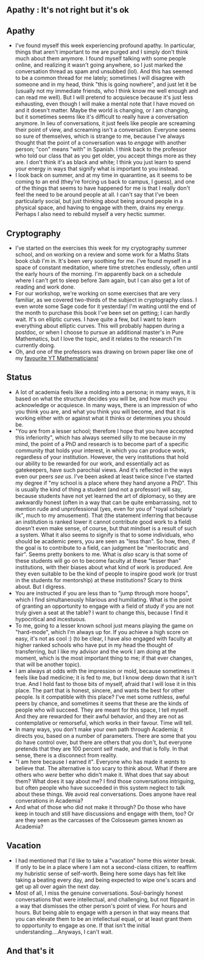 ## Apathy : It's not right but it's ok

## Apathy
- I've found myself this week experiencing profound apathy. In particular, things that aren't important to me are purged and I simply don't think
much about them anymore. I found myself talking with some people online, and realizing it wasn't going anywhere, so I just marked the conversation thread as spam
and unsubbed (lol). And this has seemed to be a common thread for me lately; sometimes I will disagree with someone and in my head, think "this is going nowhere",
and just let it be (usually not my immediate friends, who I think know me well enough and can read me well). 
But I will pretend to acquiesce because it's just less exhausting, even though I will make a mental note that I have moved on and it doesn't matter. 
Maybe the world is changing, or I am changing, but it sometimes seems like it's difficult to really have a conversation anymore.
In lieu of conversations, it just feels like people are screaming their point of view, and screaming isn't a conversation. Everyone seems so sure of themselves,
which is strange to me, because I've always thought that the point of a conversation was to *engage* with another person; "con" means "with" in Spanish.
I think back to the professor who told our class that as you get older, you accept things more as they are. I don't think it's as 
black and white; I think you just learn to spend your energy in ways that signify what is important to you instead.
- I look back on summer, and at my time in quarantine, as it seems to be coming to an end (they're forcing us back to campus, I guess), and one of the
things that seems to have happened for me is that I really don't feel the need to be around people at all. I can't say that I've been particularly social,
but just thinking about being around people in a physical space, and having to engage with them, drains my energy. Perhaps I also need to rebuild myself
a very hectic summer.

## Cryptography
- I've started on the exercises this week for my cryptography summer school, and on working on a review and some work for a Maths Stats book club I'm in. It's been very 
soothing for me. I've found myself in a space of constant meditation, where time stretches endlessly, often until the early hours of the morning.
I'm apparently back on a schedule where I can't get to sleep before 3am again, but I can also get a lot of reading and work done.
- For our workshop, we're working on some exercises that are very familiar, as we covered two-thirds of the subject in cryptography class. I even wrote some Sage code
for it yesterday! I'm waiting until the end of the month to purchase this book I've been set on getting; I can hardly wait. It's on elliptic curves.
I have quite a few, but I want to learn everything about elliptic curves. This will probably happen during a postdoc, or when I choose to pursue an 
additional master's in Pure Mathematics, but I love the topic, and it relates to the research I'm currently doing.
- Oh, and one of the professors was drawing on brown paper like one of my [favourite YT Mathematicians!](https://www.youtube.com/c/singingbanana/videos)

## Status
- A lot of academia feels like a molding into a persona; in many ways, it is based on what the structure decides you will be, and how much you acknowledge or
acquiesce. In many ways, there is an impression of who you think you are, and what you think you will become, and that it is working either with or against what it thinks
or determines you should be.
- "You are from a lesser school; therefore I hope that you have accepted this inferiority", which has always seemed silly to me because in my mind, the point of 
a PhD and research is to become part of a specific community that holds your interest, in which you can produce work, regardless of your institution. However,
the very institutions that hold our ability to be rewarded for our work, and essentially act as gatekeepers, have such parochial views. And it's reflected in
the ways even our peers *see us*. I've been asked at least twice since I've started my degree if "my school is a place where they hand anyone a PhD". 
This is usually the kind of thing a student (and not a professor) will say, because students have not yet learned the art of diplomacy, so they are awkwardly honest (often
in a way that can be quite embarrassing, not to mention rude and unprofessional (yes, even for you of "royal scholarly ilk", much to my amusement). That (the statement inferring that because an institution is ranked lower it cannot contribute good
work to a field) doesn't
even make sense, of course, but that mindset is a result of such a system. What it also seems to signify is that to some individuals, who should be academic peers, you are 
seen as "less than". So how, then, if the goal is to contribute to a field, can judgment be "meritocratic and fair". Seems pretty bonkers to me. 
What is *also* scary is that some of these students will go on to become faculty at these "lesser than" institutions, with their biases about
what kind of work is produced. Are they even suitable to be the kind of people to inspire good work (or trust in the students for mentorship) at these institutions? Scary to think about. But I digress.
- You are instructed if you are less than to "jump through more hoops", which I find simultaneously hilarious and humiliating. What is the point of granting an
opportunity to engage with a field of study if you are not truly given a seat at the table? I want to change this, because I find it hypocritical and incestuous.
- To me, going to a lesser known school just means playing the game on "hard-mode", which I'm always up for. If you achieve a high score on easy, it's not as cool :)
(to be clear, I have also engaged with faculty at higher ranked schools who have put in my head the thought of transferring, but I like my advisor 
and the work I am doing at the moment, which
is the most important thing to me; if that ever changes, that will be another topic).
- I am always at odds with the impression or mold, because sometimes it feels like bad medicine; it is fed to me, but I know deep down that it isn't true. And I hold fast
to those bits of myself, afraid that I will lose it in this place. The part that is honest, sincere, and wants the best for other people. Is it compatible with this place? I've met some ruthless, awful peers by chance, and sometimes it seems that these are the kinds of people who will succeed. They are meant for this space, I tell myself. And they are rewarded for their awful behavior, and they are not as contemplative or remorseful, which works in their favour. Time will tell.
- In many ways, you don't make your own path through Academia; it directs you, based on a number of parameters. There are some that you do have control over, but there
are others that you don't, but everyone pretends that they are 100 percent self made, and that is folly. In that sense, there is a disconnect from reality.
- "I am here because I earned it". Everyone who has made it *wants* to believe that. The alternative is too scary to think about. What if there are others who *were*
better who didn't make it. What does that say about them? What does it say about me? I find those conversations intriguing, but often people who have succeeded in
this system neglect to talk about these things. We avoid real conversations. Does anyone have real converations in Academia?
- And what of those who did not make it through? Do those who have keep in touch and still have discussions and engage with them, too? Or are they seen as the carcasses of
the Colosseum games known as Academia? 

## Vacation
- I had mentioned that I'd like to take a "vacation" home this winter break. If only to be in a place where I am not a second-class citizen, to reaffirm my hubristic
sense of self-worth. Being here some days has felt like taking a beating every day, and being expected to wipe one's scars and get up all over again the next day.
- Most of all, I miss the genuine conversations. Soul-baringly honest conversations that were intellectual, and challenging, but not flippant in a way that dismisses
the other person's point of view. For hours and hours. But being able to engage with a person in that way means that you can elevate them to be an intellectual equal,
or at least grant them to opportunity to engage as one. If that isn't the initial understanding....Anyways, I can't wait.

## And that's it











